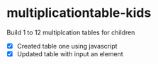 # multiplicationtable-kids
Build 1 to 12 multiplcation tables for children
- [x] Created table one using javascript
- [x] Updated table with input an element
